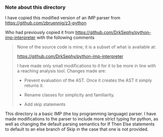 ### Note about this directory

I have copied this modified version of an IMP parser from
https://github.com/zbruennig/z3-python

Who had previously copied it from 
https://github.com/DrkSephy/python-imp-interpreter
with the following comments

> None of the source code is mine; it is a subset of what is available at:
> 
> https://github.com/DrkSephy/python-imp-interpreter
> 
> I have made only small modifications to it for it to be more in line with a
> reaching analysis tool. Changes made are:
> 
> - Prevent evaluation of the AST. Once it creates the AST it simply returns it.
> 
> - Rename classes for simplicity and familiarity.
> 
> - Add skip statements

This directory is a basic IMP (the toy programming language) parser.
I have made modifications to the parser to include more strict typing
for python, as well as changing the default parsing semantics for 
If Then Else statements to default to an else branch of Skip in the case
that one is not provided.